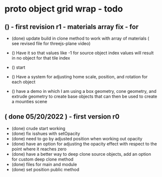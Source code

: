 # proto object grid wrap - todo

## () - first revision r1 - materials array fix - for
* (done) update build in clone method to work with array of materials ( see revised file for threejs-plane video)

* () Have it so that values like -1 for source object index values will result in no object for that tile index

* () start

* () Have a system for adjusting home scale, position, and rotation for each object
* () have a demo in which I am using a box geometry, cone geometry, and extrude geometry to create base objects that can then be used to create a mounties scene

## ( done 05/20/2022 ) - first version r0
* (done) crude start working
* (done) fix isshues with setOpacity
* (done) need to go by adjusted position when working out opacity
* (done) have an option for adjusting the opacity effect with respect to the point where it reaches zero
* (done) have a better way to deep clone source objects, add an option for custom deep clone method
* (done) files for main and module
* (done) set position public method